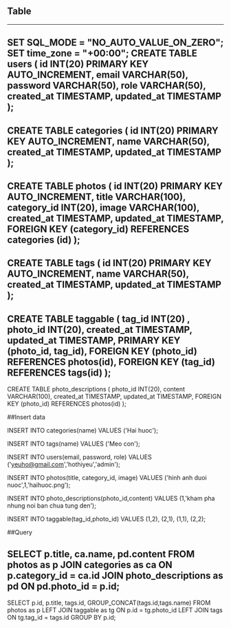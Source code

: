 ## Table
--------------------------------------------------
SET SQL_MODE = "NO_AUTO_VALUE_ON_ZERO";
SET time_zone = "+00:00";
CREATE TABLE users
(
  id INT(20) PRIMARY KEY AUTO_INCREMENT,
  email VARCHAR(50),
  password VARCHAR(50),
  role VARCHAR(50),
  created_at TIMESTAMP,
  updated_at TIMESTAMP
);
--
CREATE TABLE categories
(
  id INT(20) PRIMARY KEY AUTO_INCREMENT,
  name VARCHAR(50),
  created_at TIMESTAMP,
  updated_at TIMESTAMP
);
--
CREATE TABLE photos
(
  id INT(20) PRIMARY KEY AUTO_INCREMENT,
  title VARCHAR(100),
  category_id INT(20),
  image VARCHAR(100),
  created_at TIMESTAMP,
  updated_at TIMESTAMP,
  FOREIGN KEY (category_id) REFERENCES categories (id)
);
--
CREATE TABLE tags
(
id INT(20) PRIMARY KEY AUTO_INCREMENT,
name VARCHAR(50),
created_at TIMESTAMP,
updated_at TIMESTAMP
);
--
CREATE TABLE taggable
(
  tag_id INT(20) ,
  photo_id INT(20),
  created_at TIMESTAMP,
  updated_at TIMESTAMP,
   PRIMARY KEY (photo_id, tag_id),
  FOREIGN KEY (photo_id) REFERENCES photos(id),
  FOREIGN KEY (tag_id) REFERENCES tags(id)
);
--
CREATE TABLE photo_descriptions
(
  photo_id INT(20),
  content VARCHAR(100),
  created_at TIMESTAMP,
  updated_at TIMESTAMP,
  FOREIGN KEY (photo_id) REFERENCES photos(id)
);

##Insert data

INSERT INTO categories(name) VALUES ('Hai huoc');

INSERT INTO tags(name) VALUES ('Meo con');

INSERT INTO users(email, password, role) VALUES ('yeuho@gmail.com','hothiyeu','admin');

INSERT INTO photos(title, category_id, image) VALUES ('hinh anh duoi nuoc',1,'haihuoc.png');

INSERT INTO photo_descriptions(photo_id,content) VALUES (1,'kham pha nhung noi ban chua tung den');

INSERT INTO taggable(tag_id,photo_id) VALUES
(1,2),
(2,1),
(1,1),
(2,2);

##Query

SELECT p.title, ca.name, pd.content
FROM photos as p
JOIN categories as ca
ON p.category_id = ca.id
JOIN photo_descriptions as pd ON pd.photo_id = p.id;
--
SELECT p.id, p.title, tags.id, GROUP_CONCAT(tags.id,tags.name) FROM photos as p LEFT JOIN taggable as tg ON p.id = tg.photo_id LEFT JOIN tags ON tg.tag_id = tags.id GROUP BY p.id;